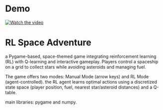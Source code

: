 # Demo
[![Watch the video](thumbnail.jpg)](https://youtu.be/-SEVWrDj25g)

# RL Space Adventure

 a Pygame-based, space-themed game integrating reinforcement learning (RL) with Q-learning and interactive gameplay. Players control a spaceship on a grid to collect stars 
while avoiding asteroids and managing fuel. 


The game offers two modes: Manual Mode (arrow keys) and RL Mode (agent-controlled). 
the RL agent learns optimal actions using a discretized state space (player position, fuel, nearest star/asteroid distances) and a Q-table. 

main libraries: pygame and numpy.
